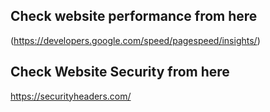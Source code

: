 ## Check website performance from here
(https://developers.google.com/speed/pagespeed/insights/)

## Check Website Security from here
https://securityheaders.com/
